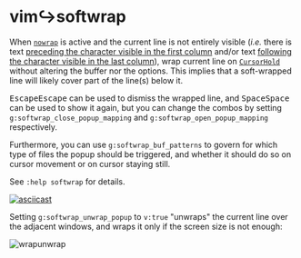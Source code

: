 # vim↪softwrap

When [`nowrap`][1] is active and the current line is not entirely visible (_i.e._ there is text [preceding the character visible in the first column][2] and/or text [following the character visible in the last column][3]), wrap current line on [`CursorHold`][4] without altering the buffer nor the options. This implies that a soft-wrapped line will likely cover part of the line(s) below it.

<kbd>Escape</kbd><kbd>Escape</kbd> can be used to dismiss the wrapped line, and <kbd>Space</kbd><kbd>Space</kbd> can be used to show it again, but you can change the combos by setting `g:softwrap_close_popup_mapping` and `g:softwrap_open_popup_mapping` respectively.

Furthermore, you can use `g:softwrap_buf_patterns` to govern for which type of files the popup should be triggered, and whether it should do so on cursor movement or on cursor staying still.

See `:help softwrap` for details.


[![asciicast](https://asciinema.org/a/cl9Cctupv8MXIAvayz2rLkis3.svg)](https://asciinema.org/a/cl9Cctupv8MXIAvayz2rLkis3)

Setting `g:softwrap_unwrap_popup` to `v:true` "unwraps" the current line over the adjacent windows, and wraps it only if the screen size is not enough:

![wrapunwrap](https://user-images.githubusercontent.com/20521900/207529784-b0a542b5-e645-470e-b2a4-af94ffceb479.png)


[1]: https://vimhelp.org/options.txt.html#%27nowrap%27
[2]: https://vimhelp.org/options.txt.html#lcs-precedes
[3]: https://vimhelp.org/options.txt.html#lcs-extends
[4]: https://vimhelp.org/autocmd.txt.html#CursorHold
